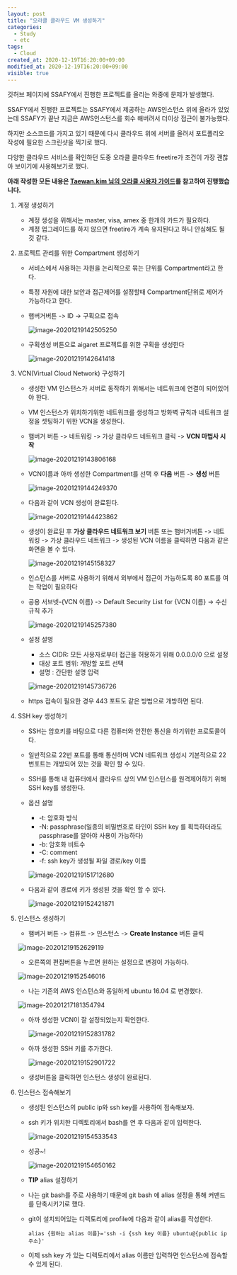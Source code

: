 ```yaml
---
layout: post
title: "오라클 클라우드 VM 생성하기"
categories:
  - Study
  - etc
tags:
  - Cloud
created_at: 2020-12-19T16:20:00+09:00
modified_at: 2020-12-19T16:20:00+09:00
visible: true
---
```


깃허브 페이지에 SSAFY에서 진행한 프로젝트를 올리는 와중에 문제가 발생했다.<br/>

SSAFY에서 진행한 프로젝트는 SSAFY에서 제공하는 AWS인스턴스 위에 올라가 있었는데 SSAFY가 끝난 지금은 AWS인스턴스를 회수 해버려서 더이상 접근이 불가능했다.<br/>

하지만 소스코드를 가지고 있기 때문에 다시 클라우드 위에 서버를 올려서 포트폴리오 작성에 필요한 스크린샷을 찍기로 했다.<br/>

다양한 클라우드 서비스를 확인하던 도중 오라클 클라우드 freetire가 조건이 가장 괜찮아 보이기에 사용해보기로 했다.<br/>



**아래 작성한 모든 내용은 [Taewan.kim 님의 오라클 사용자 가이드](http://taewan.kim/oci_docs/)를 참고하여 진행했습니다.**



1. 계정 생성하기

   * 계정 생성을 위해서는 master, visa, amex 중 한개의 카드가 필요하다.
   * 계정 업그레이드를 하지 않으면 freetire가 계속 유지된다고 하니 안심해도 될것 같다.

2. 프로젝트 관리를 위한 Compartment 생성하기

   * 서비스에서 사용하는 자원을 논리적으로 묶는 단위를 Compartment라고 한다.

   * 특정 자원에 대한 보안과 접근제어를 설정할때 Compartment단위로 제어가 가능하다고 한다.

   * 햄버거버튼 -> ID -> 구획으로 접속

     ![image-20201219142505250](../../assets/img/2020-12-19-오라클-클라우드-VM-생성하기/구획생성1.png)

   * 구획생성 버튼으로 aigaret 프로젝트를 위한 구획을 생성한다

     ![image-20201219142641418](../../assets/img/2020-12-19-오라클-클라우드-VM-생성하기/구획생성2.png)

3. VCN(Virtual Cloud Network) 구성하기

   * 생성한 VM 인스턴스가 서버로 동작하기 위해서는 네트워크에 연결이 되어있어야 한다.

   * VM 인스턴스가 위치하기위한 네트워크를 생성하고 방화벽 규칙과 네트워크 설정을 셋팅하기 위한 VCN을 생성한다.

   * 햄버거 버튼 ->  네트워킹 -> 가상 클라우드 네트워크 클릭 -> **VCN 마법사 시작**

     ![image-20201219143806168](../../assets/img/2020-12-19-오라클-클라우드-VM-생성하기/VCN생성1.png)

   * VCN이름과 아까 생성한 Compartment를 선택 후 **다음** 버튼 -> **생성** 버튼

     ![image-20201219144249370](../../assets/img/2020-12-19-오라클-클라우드-VM-생성하기/VCN생성2.png)

   * 다음과 같이 VCN 생성이 완료된다.

     ![image-20201219144423862](../../assets/img/2020-12-19-오라클-클라우드-VM-생성하기/VCN생성3.png)

   * 생성이 완료된 후 **가상 클라우드 네트워크 보기** 버튼 또는 햄버거버튼 -> 네트워킹 -> 가상 클라우드 네트워크 -> 생성된 VCN 이름을 클릭하면 다음과 같은 화면을 볼 수 있다.

     ![image-20201219145158327](../../assets/img/2020-12-19-오라클-클라우드-VM-생성하기/VCN생성4.png)

   * 인스턴스를 서버로 사용하기 위해서 외부에서 접근이 가능하도록 80 포트를 여는 작업이 필요하다

   * 공용 서브넷-{VCN 이름} -> Default Security List for {VCN 이름} -> 수신 규칙 추가

     ![image-20201219145257380](../../assets/img/2020-12-19-오라클-클라우드-VM-생성하기/VCN생성5.png)

   * 설정 설명

     * 소스 CIDR: 모든 사용자로부터 접근을 허용하기 위해 0.0.0.0/0 으로 설정
     * 대상 포트 범위: 개방할 포트 선택
     * 설명 : 간단한 설명 입력

     ![image-20201219145736726](../../assets/img/2020-12-19-오라클-클라우드-VM-생성하기/VCN생성6.png)

   * https 접속이 필요한 경우 443 포트도 같은 방법으로 개방하면 된다.

4. SSH key 생성하기

   * SSH는 암호키를 바탕으로 다른 컴퓨터와 안전한 통신을 하기위한 프로토콜이다.

   * 일반적으로 22번 포트를 통해 통신하며 VCN 네트워크 생성시 기본적으로 22번포트는 개방되어 있는 것을 확인 할 수 있다.

   * SSH를 통해 내 컴퓨터에서 클라우드 상의 VM 인스턴스를 원격제어하기 위해 SSH key를 생성한다.

   * 옵션 설명

     * -t: 암호화 방식
     * -N: passphrase(일종의 비밀번호로 타인이 SSH key 를 획득하더라도 passphrase를 알아야 사용이 가능하다)
     * -b: 암호화 비트수
     * -C: comment
     * -f: ssh key가 생성될 파일 경로/key 이름

     ![image-20201219151712680](../../assets/img/2020-12-19-오라클-클라우드-VM-생성하기/SSH생성1.png)

   * 다음과 같이 경로에 키가 생성된 것을 확인 할 수 있다.

     ![image-20201219152421871](../../assets/img/2020-12-19-오라클-클라우드-VM-생성하기/SSH생성2.png)

5. 인스턴스 생성하기

   * 햄버거 버튼 -> 컴퓨트 -> 인스턴스 -> **Create Instance** 버튼 클릭

   ![image-20201219152629119](../../assets/img/2020-12-19-오라클-클라우드-VM-생성하기/VM생성1.png)

   * 오른쪽의 편집버튼을 누르면 원하는 설정으로 변경이 가능하다.

   ![image-20201219152546016](../../assets/img/2020-12-19-오라클-클라우드-VM-생성하기/VM생성2.png)

   * 나는 기존의 AWS 인스턴스와 동일하게 ubuntu 16.04 로 변경했다.

   ![image-20201217181354794](../../assets/img/2020-12-19-오라클-클라우드-VM-생성하기/VM생성3.png)

   * 아까 생성한 VCN이 잘 설정되었는지 확인한다.

     ![image-20201219152831782](../../assets/img/2020-12-19-오라클-클라우드-VM-생성하기/VM생성4.png)

   * 아까 생성한 SSH 키를 추가한다.

     ![image-20201219152901722](../../assets/img/2020-12-19-오라클-클라우드-VM-생성하기/VM생성5.png)

   * 생성버튼을 클릭하면 인스턴스 생성이 완료된다.

6. 인스턴스 접속해보기

   * 생성된 인스턴스의 public ip와 ssh key를 사용하여 접속해보자.

   * ssh 키가 위치한 디렉토리에서 bash를 연 후 다음과 같이 입력한다.

     ![image-20201219154533543](../../assets/img/2020-12-19-오라클-클라우드-VM-생성하기/접속1.png)

   * 성공~!

     ![image-20201219154650162](../../assets/img/2020-12-19-오라클-클라우드-VM-생성하기/접속2.png)
     
   * **TIP** alias 설정하기
   
   * 나는 git bash를 주로 사용하기 때문에 git bash 에 alias 설정을 통해 커맨드를 단축시키기로 했다.
   
   * git이 설치되어있는 디렉토리에 profile에 다음과 같이 alias를 작성한다.
   
     ```
     alias {원하는 alias 이름}='ssh -i {ssh key 이름} ubuntu@{public ip 주소}'
     ```
   
   * 이제 ssh key 가 있는 디렉토리에서 alias 이름만 입력하면 인스턴스에 접속할 수 있게 된다.
